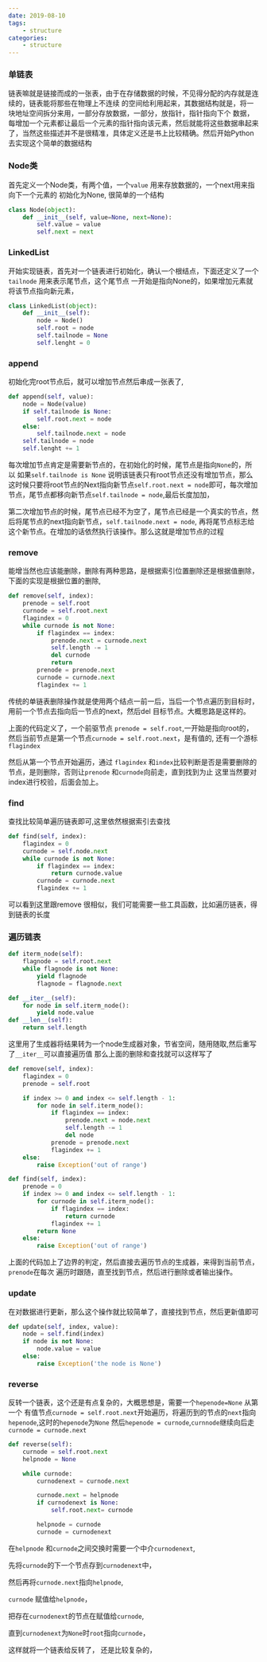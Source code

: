```yaml
---
date: 2019-08-10
tags:
    - structure
categories:
    - structure
---
```

### 单链表
链表嘛就是链接而成的一张表，由于在存储数据的时候，不见得分配的内存就是连续的，链表能将那些在物理上不连续
的空间给利用起来，其数据结构就是，将一块地址空间拆分来用，一部分存放数据，一部分，放指针，指针指向下个
数据，每增加一个元素都让最后一个元素的指针指向该元素，然后就能将这些数据串起来了，当然这些描述并不是很精准，具体定义还是书上比较精确。然后开始Python去实现这个简单的数据结构

### Node类
首先定义一个Node类，有两个值，一个`value` 用来存放数据的，一个next用来指向下一个元素的
初始化为None, 很简单的一个结构

```python
class Node(object):
    def __init__(self, value=None, next=None):
        self.value = value
        self.next = next
```

### LinkedList
开始实现链表，首先对一个链表进行初始化，确认一个根结点，下面还定义了一个 `tailnode` 用来表示尾节点，这个尾节点
一开始是指向None的，如果增加元素就将该节点指向新元素，

```python
class LinkedList(object):
    def __init__(self):
        node = Node()
        self.root = node
        self.tailnode = None
        self.lenght = 0
```

### append
初始化完root节点后，就可以增加节点然后串成一张表了,

```python
def append(self, value):
    node = Node(value)
    if self.tailnode is None:
        self.root.next = node
    else:
        self.tailnode.next = node
    self.tailnode = node
    self.lenght += 1
```

每次增加节点肯定是需要新节点的，在初始化的时候，尾节点是指向`None`的，所以
如果`self.tailnode is None` 说明该链表只有root节点还没有增加节点，那么
这时候只要将root节点的Next指向新节点`self.root.next = node`即可，每次增加节点，尾节点都移向新节点`self.tailnode = node`,最后长度加加，

第二次增加节点的时候，尾节点已经不为空了，尾节点已经是一个真实的节点，然后将尾节点的next指向新节点，`self.tailnode.next = node`, 再将尾节点标志给这个新节点。在增加的话依然执行该操作。那么这就是增加节点的过程

### remove
能增当然也应该能删除，删除有两种思路，是根据索引位置删除还是根据值删除，下面的实现是根据位置的删除,

```python
def remove(self, index):
    prenode = self.root
    curnode = self.root.next
    flagindex = 0
    while curnode is not None:
        if flagindex == index:
            prenode.next = curnode.next
            self.length -= 1
            del curnode
            return
        prenode = prenode.next
        curnode = curnode.next
        flagindex += 1
```
传统的单链表删除操作就是使用两个结点一前一后，当后一个节点遍历到目标时，用前一个节点去指向后一节点的next，然后del 目标节点。大概思路是这样的。

上面的代码定义了，一个前驱节点 `prenode = self.root`,一开始是指向root的，然后当前节点是第一个节点`curnode = self.root.next`，是有值的,
还有一个游标`flagindex`

然后从第一个节点开始遍历，通过 `flagindex` 和`index`比较判断是否是需要删除的节点，是则删除，否则让`prenode` 和`curnode`向前走，直到找到为止
这里当然要对index进行校验，后面会加上。
### find
查找比较简单遍历链表即可,这里依然根据索引去查找

```python
def find(self, index):
    flagindex = 0
    curnode = self.node.next
    while curnode is not None:
        if flagindex == index:
            return curnode.value
        curnode = curnode.next
        flagindex += 1
```
可以看到这里跟remove 很相似，我们可能需要一些工具函数，比如遍历链表，得到链表的长度
### 遍历链表

```python
def iterm_node(self):
    flagnode = self.root.next
    while flagnode is not None:
        yield flagnode
        flagnode = flagnode.next

def __iter__(self):
    for node in self.iterm_node():
        yield node.value
def __len__(self):
    return self.length
```

这里用了生成器将结果转为一个node生成器对象，节省空间，随用随取,然后重写了`__iter__`可以直接遍历值
那么上面的删除和查找就可以这样写了

```python
def remove(self, index):
    flagindex = 0
    prenode = self.root

    if index >= 0 and index <= self.length - 1:
        for node in self.iterm_node():
            if flagindex == index:
                prenode.next = node.next
                self.length -= 1
                del node
            prenode = prenode.next
            flagindex += 1
    else:
        raise Exception('out of range')

def find(self, index):
    prenode = 0
    if index >= 0 and index <= self.length - 1:
        for curnode in self.iterm_node():
            if flagindex == index:
                return curnode
            flagindex += 1
        return None
    else:
        raise Exception('out of range')
```
上面的代码加上了边界的判定，然后直接去遍历节点的生成器，来得到当前节点，`prenode`在每次
遍历时跟随，直至找到节点，然后进行删除或者输出操作。
### update
在对数据进行更新，那么这个操作就比较简单了，直接找到节点，然后更新值即可

```python
def update(self, index, value):
    node = self.find(index)
    if node is not None:
        node.value = value
    else:
        raise Exception('the node is None')
```
### reverse
反转一个链表，这个还是有点复杂的，大概思想是，需要一个`hepenode=None` 从第一个
有值节点`curnode = self.root.next`开始遍历，将遍历到的节点的`next`指向`hepenode`,这时的`hepenode`为`None` 然后`hepenode = curnode`,`curnnode`继续向后走 `curnode = curnode.next`



```python
def reverse(self):
    curnode = self.root.next
    helpnode = None

    while curnode:
        curnodenext = curnode.next

        curnode.next = helpnode
        if curnodenext is None:
            self.root.next= curnode

        helpnode = curnode
        curnode = curnodenext
```
在`helpnode` 和`curnode`之间交换时需要一个中介`curnodenext`,

先将`curnode`的下一个节点存到`curnodenext`中，

然后再将`curnode.next`指向`helpnode`,


`curnode` 赋值给`helpnode`，

把存在`curnodenext`的节点在赋值给`curnode`,

直到`curnodenext`为`None`时`root`指向`curnode`，

这样就将一个链表给反转了， 还是比较复杂的，
